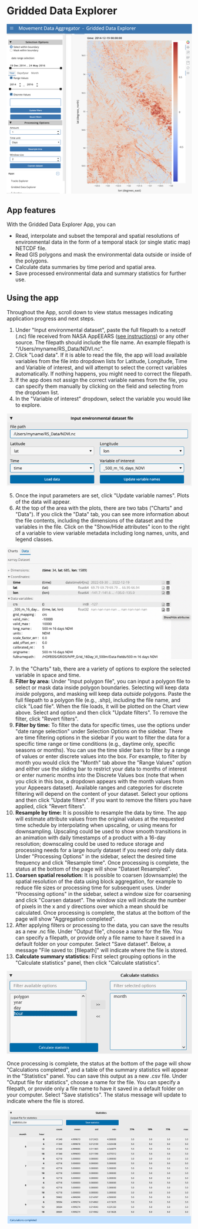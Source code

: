 # Gridded Data Explorer

![gridded_data_explorer](../images/gridded_data_explorer.png)

## App features

With the Gridded Data Explorer App, you can
- Read, interpolate and subset the temporal and spatial resolutions of environmental data in the form of a temporal stack (or single static map) NETCDF file.
- Read GIS polygons and mask the environmental data outside or inside of the polygons.
- Calculate data summaries by time period and spatial area.
- Save processed environmental data and summary statistics for further use. 

## Using the app

Throughout the App, scroll down to view status messages indicating application progress and next steps.  
1. Under "Input environmental dataset", paste the full filepath to a netcdf (.nc) file received from NASA AppEEARS ([see instructions](request-nasa-data)) or any other source. The filepath should include the file name. An example filepath is "/Users/myname/RS_Data/NDVI.nc".
2. Click "Load data". If it is able to read the file, the app will load available variables from the file into dropdown lists for Latitude, Longitude, Time and Variable of interest, and will attempt to select the correct variables automatically. If nothing happens, you might need to correct the filepath.
3. If the app does not assign the correct variable names from the file, you can specify them manually by clicking on the field and selecting from the dropdown list.
4. In the "Variable of interest" dropdown, select the variable you would like to explore.

![gridded_data_explorer_input](../images/gridded_data_explorer_input.png)

5. Once the input parameters are set, click "Update variable names". Plots of the data will appear.
6. At the top of the area with the plots, there are two tabs ("Charts" and "Data"). If you click the "Data" tab, you can see more information about the file contents, including the dimensions of the dataset and the variables in the file. Click on the "Show/Hide attributes" icon to the right of a variable to view variable metadata including long names, units, and legend classes.

![gridded_data_explorer_data](../images/gridded_data_explorer_data.png)

7. In the "Charts" tab, there are a variety of options to explore the selected variable in space and time.
8. **Filter by area:** Under "Input polygon file", you can input a polygon file to select or mask data inside polygon boundaries. Selecting will keep data *inside* polygons, and masking will keep data *outside* polygons. Paste the full filepath to a polygon file (e.g., .shp), including the file name, and click "Load file". When the file loads, it will be plotted on the Chart view above. Select and option and then click "Update filters". To remove the filter, click "Revert filters".
9. **Filter by time:** To filter the data for specific times, use the options under "date range selection" under Selection Options on the sidebar. There are time filtering options in the sidebar if you want to filter the data for a specific time range or time conditions (e.g., daytime only, specific seasons or months). You can use the time slider bars to filter by a range of values or enter discrete values into the box. For example, to filter by month you would click the "Month" tab above the "Range Values" option and either use the sliding bar to restrict your data to months of interest or enter numeric months into the Discrete Values box (note that when you click in this box, a dropdown appears with the month values from your Appeears dataset). Available ranges and categories for discrete filtering will depend on the content of your dataset. Select your options and then click "Update filters". If you want to remove the filters you have applied, click "Revert filters".
10. **Resample by time:** It is possible to resample the data by time. The app will estimate attribute values from the original values at the requested time schedule by interpolating when upscaling, or using means for downsampling. Upscaling could be used to show smooth transitions in an animation with daily timestamps of a product with a 16-day resolution; downscaling could be used to reduce storage and processing needs for a large hourly dataset if you need only daily data. Under "Processing Options" in the sidebar, select the desired time frequency and click "Resample time". Once processing is complete,  the status at the bottom of the page will show "Dataset Resampled". 
11. **Coarsen spatial resolution:** It is possible to coarsen (downsample) the spatial resolution of the data using block aggregation, for example to reduce file sizes or processing time for subsequent uses. Under "Processing options" in the sidebar, select a window size for coarsening and click "Coarsen dataset". The window size will indicate the number of pixels in the x and y directions over which a mean should be calculated. Once processing is complete, the status at the bottom of the page will show "Aggregation completed".
12. After applying filters or processing to the data, you can save the results as a new .nc file. Under "Output file", choose a name for the file. You can specify a filepath, or provide only a file name to have it saved in a default folder on your computer. Select "Save dataset". Below, a message "File saved to: \[filepath]" will indicate where the file is stored.
13. **Calculate summary statistics:** First select grouping options in the "Calculate statistics" panel, then click "Calculate statistics". 

![gridded_data_explorer_data_stats_filters](../images/gridded_data_explorer_data_stats_filters.png)

Once processing is complete, the status at the bottom of the page will show "Calculations completed", and a table of the summary statistics will appear in the "Statistics" panel. You can save this output as a new .csv file. Under "Output file for statistics", choose a name for the file. You can specify a filepath, or provide only a file name to have it saved in a default folder on your computer. Select "Save statistics". The status message will update to indicate where the file is stored.

![gridded_data_explorer_data_stats_results](../images/gridded_data_explorer_data_stats_results.png)